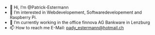 - 👋 Hi, I’m @Patrick-Estermann
- 👀 I’m interested in Webdevelopement, Softwaredevelopement and Raspberry Pi.
- 🌱 I’m currently working in the office finnova AG Bankware in Lenzburg
- 📫 How to reach me 
  E-Mail: pady_estermann@hotmail.ch
  
